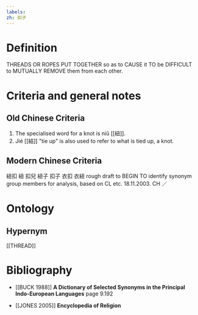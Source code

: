 ```yaml
---
labels: 
zh: 扣子
---
```


# Definition
THREADS OR ROPES PUT TOGETHER so as to CAUSE it TO be DIFFICULT to MUTUALLY REMOVE them from each other.
# Criteria and general notes
## Old Chinese Criteria
1. The specialised word for a knot is niǔ [[紐]].
2. Jié [[結]] "tie up" is also used to refer to what is tied up, a knot.
## Modern Chinese Criteria
紐扣
紐
扣兒
紐子
扣子
衣扣
衣紐
rough draft to BEGIN TO identify synonym group members for analysis, based on CL etc. 18.11.2003. CH ／
# Ontology

## Hypernym
[[THREAD]]
# Bibliography
- [[BUCK 1988]]
**A Dictionary of Selected Synonyms in the Principal Indo-European Languages** page 9.192

- [[JONES 2005]]
**Encyclopedia of Religion** 
